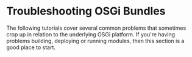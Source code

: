 # Troubleshooting OSGi Bundles [](id=troubleshooting-OSGi-Bundles)

The following tutorials cover several common problems that sometimes crop up in
relation to the underlying OSGi platform. If you're having problems building,
deploying or running modules, then this section is a good place to start.

